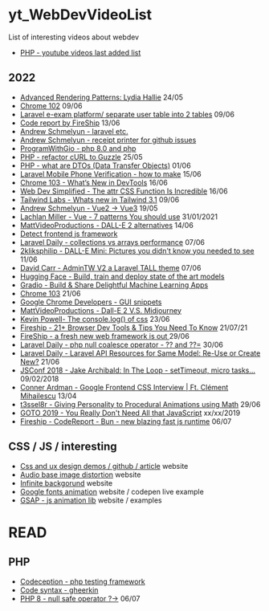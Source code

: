 # yt_WebDevVideoList

List of interesting videos about webdev

- [PHP - youtube videos last added list](https://www.youtube.com/results?search_query=php&sp=EgQIAhAB)

## 2022

- [Advanced Rendering Patterns: Lydia Hallie](https://www.youtube.com/watch?v=PN1HgvAOmi8) 24/05
- [Chrome 102](https://www.youtube.com/watch?v=AGyP85QEBzY) 09/06
- [Laravel e-exam platform/ separate user table into 2 tables](https://www.youtube.com/watch?v=supEtKvyU_Q) 09/06
- [Code report by FireShip](https://www.youtube.com/watch?v=HDZWWFSZUF0) 13/06
- [Andrew Schmelyun - laravel etc.](https://www.youtube.com/c/ASchmelyun/videos)
- [Andrew Schmelyun - receipt printer for github issues](https://aschmelyun.com/blog/i-built-a-receipt-printer-for-github-issues/)
- [ProgramWithGio - php 8.0 and php](https://www.youtube.com/c/ProgramWithGio/videos)
- [PHP - refactor cURL to Guzzle](https://www.youtube.com/watch?v=c2ZP2FxD5I0) 25/05
- [PHP - what are DTOs (Data Transfer Objects)](https://www.youtube.com/watch?v=35QmeoPLPOQ) 01/06
- [Laravel Mobile Phone Verification - how to make](https://www.youtube.com/watch?v=kmRgXqbIjmY) 15/06
- [Chrome 103 - What’s New in DevTools](https://www.youtube.com/watch?v=LyMts4yfQu8) 16/06
- [Web Dev Simplified - The attr CSS Function Is Incredible](https://www.youtube.com/watch?v=XU2MxPWbvGM) 16/06
- [Tailwind Labs - Whats new in Tailwind 3.1](https://www.youtube.com/watch?v=nOQyWbPO2Ds) 09/06
- [Andrew Schmelyun - Vue2 -> Vue3](https://www.youtube.com/watch?v=gwuECGM1p6g) 19/05
- [Lachlan Miller - Vue - 7 patterns You should use](https://www.youtube.com/watch?v=muaBCsVE-NM) 31/01/2021
- [MattVideoProductions - DALL-E 2 alternatives](https://www.youtube.com/watch?v=cs-9UI3qh8s) 14/06
- [Detect frontend js framework](https://gist.github.com/rambabusaravanan/1d594bd8d1c3153bc8367753b17d074b)
- [Laravel Daily - collections vs arrays performance](https://www.youtube.com/watch?v=RGALgqsXiqU) 07/06
- [2kliksphilip - DALL-E Mini: Pictures you didn't know you needed to see](https://www.youtube.com/watch?v=xt9LnqixpGs) 11/06
- [David Carr - AdminTW V2 a Laravel TALL theme](https://www.youtube.com/watch?v=ehLx-jO1LF0) 07/06
- [Hugging Face - Build, train and deploy state of the art models](https://huggingface.co)
- [Gradio - Build & Share Delightful Machine Learning Apps ](https://gradio.app)
- [Chrome 103](https://www.youtube.com/watch?v=e8LUoJClVo4) 21/06
- [Google Chrome Developers - GUI snippets](https://www.youtube.com/watch?v=R1Bst2uilxE)
- [MattVideoProductions - Dall-E 2 V.S. Midjourney](https://www.youtube.com/watch?v=HPHJJWZMPU4)
- [Kevin Powell- The console.log() of css](https://www.youtube.com/watch?v=ii-lSK2_Nu4) 23/06
- [Fireship - 21+ Browser Dev Tools & Tips You Need To Know](https://www.youtube.com/watch?v=TcTSqhpm80Y) 21/07/21
- [FireShip - a fresh new web framework is out ](https://www.youtube.com/watch?v=4boXExbbGCk) 29/06
- [Laravel Daily - php null coalesce operator - ?? and ??=](https://www.youtube.com/watch?v=e_kf5s9aG-k) 30/06
- [Laravel Daily -  Laravel API Resources for Same Model: Re-Use or Create New?](https://www.youtube.com/watch?v=CdwK41cRCTw) 21/06
- [JSConf 2018 - Jake Archibald: In The Loop - setTimeout, micro tasks...](https://www.youtube.com/watch?v=cCOL7MC4Pl0) 09/02/2018
- [Conner Ardman - Google Frontend CSS Interview | Ft. Clément Mihailescu](https://www.youtube.com/watch?v=ak4p7sdKJQw) 13/04
- [t3ssel8r - Giving Personality to Procedural Animations using Math](https://www.youtube.com/watch?v=KPoeNZZ6H4s) 29/06
- [GOTO 2019 - You Really Don't Need All that JavaScript](https://www.youtube.com/watch?v=rxlJRydqmk8) xx/xx/2019
- [Fireship - CodeReport - Bun - new blazing fast js runtime](https://www.youtube.com/watch?v=FMhScnY0dME) 06/07

## CSS / JS / interesting
- [Css and ux design demos / github / article](https://tympanus.net/Development/BackgroundScaleHoverEffect/) website
- [Audio base image distortion](https://tympanus.net/Development/AudioBasedImageDistortion/index2.html) website
- [Infinite backgorund](https://tympanus.net/Development/Theodore/) website
- [Google fonts animation](https://codepen.io/jh3y/pen/OJMOmRL) website / codepen live example
- [GSAP - js animation lib](https://css-tricks.com/tips-for-writing-animation-code-efficiently/) website / examples

# READ
## PHP 
- [Codeception - php testing framework](https://codeception.com/)
- [Code syntax - gheerkin](https://cucumber.io/docs/guides/overview/)
- [PHP 8 - null safe operator ?->](https://www.youtube.com/post/UgkxM_kUbgN8e9eli1QREgj2X6IFojDqe5p0) 06/07
